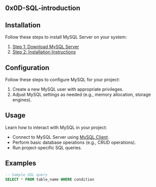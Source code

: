 ## 0x0D-SQL-introduction

## Installation
Follow these steps to install MySQL Server on your system:
1. [Step 1: Download MySQL Server](https://www.digitalocean.com/community/tutorials/how-to-install-mysql-on-ubuntu-20-04)
2. [Step 2: Installation Instructions](https://phoenixnap.com/kb/install-mysql-ubuntu-20-04)

## Configuration
Follow these steps to configure MySQL for your project:
1. Create a new MySQL user with appropriate privileges.
2. Adjust MySQL settings as needed (e.g., memory allocation, storage engines).

## Usage
Learn how to interact with MySQL in your project:
- Connect to MySQL Server using [MySQL Client](https://dev.mysql.com/doc/refman/8.0/en/connecting.html).
- Perform basic database operations (e.g., CRUD operations).
- Run project-specific SQL queries.

## Examples
```sql
-- Sample SQL query
SELECT * FROM table_name WHERE condition
